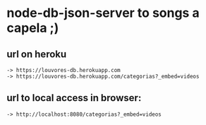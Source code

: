 ﻿# node-db-json-server to songs a capela ;)

## url on heroku
    -> https://louvores-db.herokuapp.com
    -> https://louvores-db.herokuapp.com/categorias?_embed=videos
    
##  url to local access in browser:
    -> http://localhost:8080/categorias?_embed=videos
